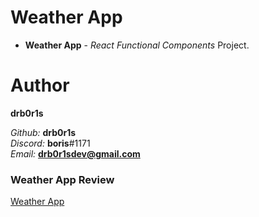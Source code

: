 # Weather App

- **Weather App** - *React Functional Components* Project.

# Author

**drb0r1s**

*Github:* **drb0r1s**<br>
*Discord:* **boris**#1171<br>
*Email:* **drb0r1sdev@gmail.com**

### Weather App Review

[Weather App](https://drb0r1s-weather-app.netlify.app/)
